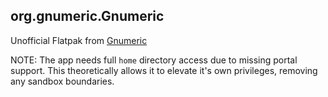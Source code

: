 ## org.gnumeric.Gnumeric

Unofficial Flatpak from [Gnumeric](http://gnumeric.org/)

NOTE: The app needs full `home` directory access due to missing portal support. This theoretically allows it to elevate it's own privileges, removing any sandbox boundaries.
